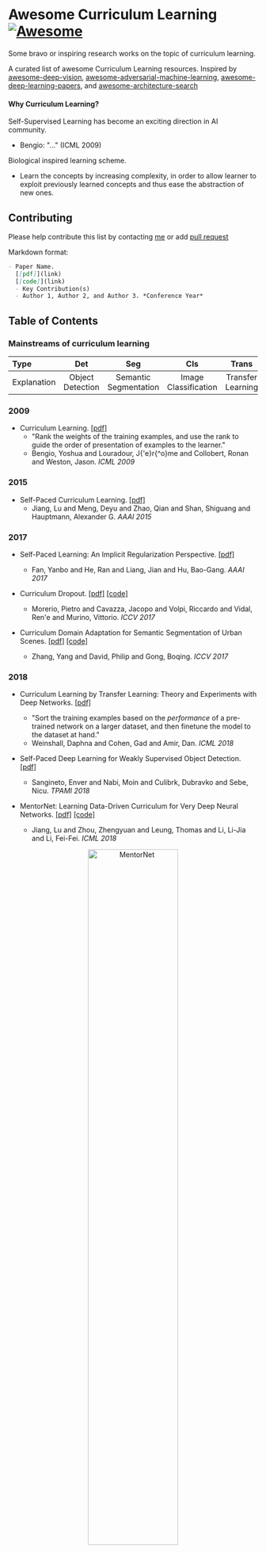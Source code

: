 # Awesome Curriculum Learning[![Awesome](https://awesome.re/badge.svg)](https://awesome.re)
Some bravo or inspiring research works on the topic of curriculum learning.

A curated list of awesome Curriculum Learning resources. Inspired by [awesome-deep-vision](https://github.com/kjw0612/awesome-deep-vision), [awesome-adversarial-machine-learning](https://github.com/yenchenlin/awesome-adversarial-machine-learning), [awesome-deep-learning-papers](https://github.com/terryum/awesome-deep-learning-papers), and [awesome-architecture-search](https://github.com/markdtw/awesome-architecture-search)

#### Why Curriculum Learning?
Self-Supervised Learning has become an exciting direction in AI community. 
  - Bengio: "..." (ICML 2009)
  
Biological inspired learning scheme.
  - Learn the concepts by increasing complexity, in order to allow learner to exploit previously learned concepts and thus ease the abstraction of new ones.

## Contributing

Please help contribute this list by contacting [me](https://github.com/Openning07/awesome-curriculum-learning) or add [pull request](https://github.com/Openning07/awesome-curriculum-learning/pulls)

Markdown format:
```markdown
- Paper Name.
  [[pdf]](link) 
  [[code]](link)
  - Key Contribution(s)
  - Author 1, Author 2, and Author 3. *Conference Year*
```

## Table of Contents

### Mainstreams of curriculum learning

|      Type   |        Det       |                  Seg    |            Cls           |        Trans              |    Other   |
|:------------|:--------------:|:----------------------:|:-----------------------:|:----------------------:|:----------:|
| Explanation | Object Detection | Semantic Segmentation | Image Classification | Transfer Learning | other types |

### 2009
- Curriculum Learning.
  [[pdf]](https://qmro.qmul.ac.uk/xmlui/bitstream/handle/123456789/15972/Bengio%2C%202009%20Curriculum%20Learning.pdf?sequence=1&isAllowed=y)
  - "Rank the weights of the training examples, and use the rank to guide the order of presentation of examples to the learner."
  - Bengio, Yoshua and Louradour, J{\'e}r{\^o}me and Collobert, Ronan and Weston, Jason. *ICML 2009*

### 2015
- Self-Paced Curriculum Learning.
  [[pdf]](https://www.aaai.org/ocs/index.php/AAAI/AAAI17/paper/view/14374/14349)
  - Jiang, Lu and Meng, Deyu and Zhao, Qian and Shan, Shiguang and Hauptmann, Alexander G. *AAAI 2015*

### 2017
- Self-Paced Learning: An Implicit Regularization Perspective.
  [[pdf]](https://www.researchgate.net/profile/Jian_Liang25/publication/303750070_Self-Paced_Learning_an_Implicit_Regularization_Perspective/links/5858e75b08ae3852d25555e3/Self-Paced-Learning-an-Implicit-Regularization-Perspective.pdf)
  - Fan, Yanbo and He, Ran and Liang, Jian and Hu, Bao-Gang. *AAAI 2017*
  
- Curriculum Dropout.
  [[pdf]](http://www.vision.jhu.edu/assets/MorerioICCV17.pdf) [[code]](https://github.com/pmorerio/curriculum-dropout)
  - Morerio, Pietro and Cavazza, Jacopo and Volpi, Riccardo and Vidal, Ren\'e and Murino, Vittorio. *ICCV 2017*

- Curriculum Domain Adaptation for Semantic Segmentation of Urban Scenes.
  [[pdf]](https://openaccess.thecvf.com/content_ICCV_2017/papers/Zhang_Curriculum_Domain_Adaptation_ICCV_2017_paper.pdf) [[code]](https://github.com/YangZhang4065/AdaptationSeg)
  - Zhang, Yang and David, Philip and Gong, Boqing. *ICCV 2017*

### 2018
- Curriculum Learning by Transfer Learning: Theory and Experiments with Deep Networks.
  [[pdf]](https://arxiv.org/pdf/1802.03796.pdf)
  - "Sort the training examples based on the *performance* of a pre-trained network on a larger dataset,
    and then finetune the model to the dataset at hand."
  - Weinshall, Daphna and Cohen, Gad and Amir, Dan. *ICML 2018*

- Self-Paced Deep Learning for Weakly Supervised Object Detection.
  [[pdf]](https://arxiv.org/pdf/1605.07651.pdf)
  - Sangineto, Enver and Nabi, Moin and Culibrk, Dubravko and Sebe, Nicu. *TPAMI 2018*
  
- MentorNet: Learning Data-Driven Curriculum for Very Deep Neural Networks.
  [[pdf]](http://proceedings.mlr.press/v80/jiang18c/jiang18c.pdf) [[code]](https://github.com/google/mentornet)
  - Jiang, Lu and Zhou, Zhengyuan and Leung, Thomas and Li, Li-Jia and Li, Fei-Fei. *ICML 2018*
<p align="center">
  <img src="https://github.com/google/mentornet/blob/master/images/overview.png" alt="MentorNet" width="60%">
</p>

- CurriculumNet: Weakly Supervised Learning from Large-Scale Web Images.
  [[pdf]](https://arxiv.org/pdf/1808.01097.pdf) [[code]](https://github.com/MalongTech/research-curriculumnet)
  - Guo, Sheng and Huang, Weilin and Zhang, Haozhi and Zhuang, Chenfan and Dong, Dengke and Scott, Matthew and Huang, Dinglong. *ECCV 2018*

- Unsupervised Feature Selection by Self-Paced Learning Regularization.
  [[pdf]](https://www.sciencedirect.com/science/article/abs/pii/S0167865518302782)
  - Zheng, Wei and Zhu, Xiaofeng and Wen, Guoqiu and Zhu, Yonghua and Yu, Hao and Gan, Jiangzhang. *Pattern Recognition Letters 2018*

- Learning to Teach with Dynamic Loss Functions.
  [[pdf]](https://papers.nips.cc/paper/7882-learning-to-teach-with-dynamic-loss-functions.pdf)
  - "A good teacher not only provides his/her students with qualified teaching materials (e.g., textbooks), but also sets up appropriate learning objectives (e.g., course projects and exams) considering different situations of a student."
  - Wu, Lijun Wu and Tian, Fei Tian and Xia, Yingce and Fan, Yang Fan and Qin, Tao and Lai, Jianhuang and Liu, Tie-Yan. *NeurIPS 2018*

### 2019
- Transferable Curriculum for Weakly-Supervised Domain Adaptation
  [[pdf]](http://ise.thss.tsinghua.edu.cn/~mlong/doc/transferable-curriculum-aaai19.pdf) [[code]](https://github.com/thuml/TCL)
  - Shu, Yang and Cao, Zhangjie and Long, Mingsheng and Wang, Jianmin. *AAAI 2019*

- Dynamic Curriculum Learning for Imbalanced Data Classification.
  [[pdf]](https://arxiv.org/pdf/1901.06783.pdf)[[simple demo]](https://github.com/apeterswu/L2T_loss)
  - Wang, Yiru and Gan, Weihao and Wu, Wei and Yan, Junjie. *ICCV 2019*

- Guided Curriculum Model Adaptation and Uncertainty-Aware Evaluation for Semantic Nighttime Image Segmentation.
  [[pdf]](https://openaccess.thecvf.com/content_ICCV_2019/papers/Sakaridis_Guided_Curriculum_Model_Adaptation_and_Uncertainty-Aware_Evaluation_for_Semantic_Nighttime_ICCV_2019_paper.pdf)
  - Sakaridis, Christos and Dai, Dengxin and Gool Van Luc. *ICCV 2019*

- On The Power of Curriculum Learning in Training Deep Networks.
  [[pdf]](https://arxiv.org/pdf/1904.03626.pdf)
  - Hacohen, Guy and Weinshall, Daphna. *ICML 2019*

- Balanced Self-Paced Learning for Generative Adversarial Clustering Network.
  [[pdf]](http://openaccess.thecvf.com/content_CVPR_2019/papers/Ghasedi_Balanced_Self-Paced_Learning_for_Generative_Adversarial_Clustering_Network_CVPR_2019_paper.pdf)
  - Ghasedi, Kamran and Wang, Xiaoqian and Deng, Cheng and Huang, Heng. *CVPR 2019*
  
### 2020
- BBN: Bilateral-Branch Network with Cumulative Learning for Long-Tailed Visual Recognition.
  [[pdf]](https://arxiv.org/abs/1912.02413) [[code]](https://github.com/Megvii-Nanjing/BBN)
  - Zhou, Boyan and Cui, Quan and Wei, Xiu-Shen and Chen, Zhao-Min. *CVPR 2020*
<p align="center">
  <img src="https://img-blog.csdnimg.cn/20200406215912873.png?x-oss-process=image/watermark,type_ZmFuZ3poZW5naGVpdGk,shadow_10,text_aHR0cHM6Ly9ibG9nLmNzZG4ubmV0L3NoaXdhbmdodWFsdW8=,size_16,color_FFFFFF,t_70#pic_center" alt="BBN" width="70%">
</p>

- Open Compound Domain Adaptation.
  [[pdf]](https://arxiv.org/abs/1909.03403) [[code]](https://github.com/zhmiao/OpenCompoundDomainAdaptation-OCDA)
  - Liu, Ziwei and Miao, Zhongqi and Pan, Xingang and Zhan, Xiaohang and Lin, Dahua and Yu, Stella X and Gong, Boqing. *CVPR 2020*
  <p align="center">
  <img src="https://bair.berkeley.edu/static/blog/ocda/figure_4.png" alt="OCDA" width="70%">
</p>

- Curriculum Manager for Source Selection in Multi-Source Domain Adaptation.
  [[pdf]](https://arxiv.org/pdf/2007.01261v1.pdf)[[code]](https://github.com/LoyoYang/CMSS)
  - Yang, Luyu and Balaji, Yogesh and Lim, Ser-Nam and Shrivastava, Abhinav. *ECCV 2020*
  
- Content-Consistent Matching for Domain Adaptive Semantic Segmentation.
  [[pdf]](https://arxiv.org/pdf/2007.01261v1.pdf) [[code]](https://github.com/Solacex/CCM)
  - "to acquire those synthetic images that share similar distribution with the real ones in the target domain, so that the domain gap can be naturally alleviated by employing the content-consistent synthetic images for training."
  - "not all the source images could contribute to the improvement of adaptation performance, especially at certain training stages."
  - Li, Guangrui and Kang, Guokiang and Liu, Wu and Wei, Yunchao and Yang, Yi . *ECCV 2020*
<p align="center">
  <img src="https://pic2.zhimg.com/80/v2-f6f3eb85a79f206b4f5524eaf43a71fd_1440w.jpg" alt="CMM" width="70%">
</p>

- Self-paced Contrastive Learning with Hybrid Memory for Domain Adaptive Object Re-ID.
  [[pdf]](https://arxiv.org/pdf/2006.02713.pdf) [[code]](https://github.com/yxgeee/SpCL) [[zhihu]](https://zhuanlan.zhihu.com/p/269112325?utm_source=wechat_session&utm_medium=social&utm_oi=41299705069568&utm_content=group3_article&utm_campaign=shareopn&wechatShare=2&s_r=0)
  - Ge, Yixiao and Zhu, Feng and Chen, Dapeng and Zhao, Rui and Li, Hongsheng. *NeurIPS 2020*
  
- Semi-Supervised Semantic Segmentation via Dynamic Self-Training and Class-Balanced Curriculum},
  [[pdf]](https://arxiv.org/abs/2004.08514) [[code]](https://github.com/voldemortX/DST-CBC)
  - Feng, Zhengyang and Zhou, Qianyu and Cheng, Guangliang and Tan, Xin and Shi, Jianping and Ma, Lizhuang. *arXiv 2004.08514*
  
- Evolutionary Population Curriculum for Scaling Multi-Agent Reinforcement Learning
  [[pdf]](https://arxiv.org/pdf/2003.10423.pdf)
  - "Evolutionary Population Curriculum (EPC), a curriculum learning paradigm that scales up MultiAgent Reinforcement Learning (MARL) by progressively increasing the population of training agents in a stage-wise manner."
  - Long, Qian and Zhou, Zihan and Gupta, Abhibav and Fang, Fei and Wu, Yi and Wang, Xiaolong. *ICLR 2020*

- Self-Paced Deep Reinforcement Learning
 [[pdf]](https://papers.nips.cc/paper/2020/hash/68a9750337a418a86fe06c1991a1d64c-Abstract.html)
  - Klink, Pascal and D'Eramo, Carlo and Peters, R. Jan and Pajarinen, Joni. *NeurIPS 2020*

- Automatic Curriculum Learning through Value Disagreement [[pdf]](https://papers.nips.cc/paper/2020/file/566f0ea4f6c2e947f36795c8f58ba901-Paper.pdf)
  - " When biological agents learn, there is often an organized and meaningful order to which learning happens."
  - "Our key insight is that if we can sample goals at the frontier of the set of goals that an agent is able to reach, it will provide a significantly stronger learning signal compared to randomly sampled goals"
  - Zhang, Yunzhi and Abbeel, Pieter and Pinto, Lerrel. *NeurIPS 2020*

<p align="center">
  <img src="https://github.com/Openning07/awesome-curriculum-learning/blob/master/AutomaticCurriculumLearningThroughValueDisagreement.png" alt="CMM" width="70%">
</p>

- Curriculum Learning by Dynamic Instance Hardness [[pdf]](https://papers.nips.cc/paper/2020/file/62000dee5a05a6a71de3a6127a68778a-Paper.pdf)
  - Zhou, Tianyi and Wang, Shengjie and Bilmes, A. Jeff. *NeurIPS 2020*

